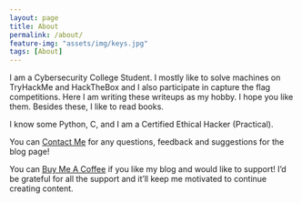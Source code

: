 ```yaml
---
layout: page
title: About
permalink: /about/
feature-img: "assets/img/keys.jpg"
tags: [About]
---
```


I am a Cybersecurity College Student. I mostly like to solve machines on TryHackMe and HackTheBox and I also participate in capture the flag competitions. Here I am writing these writeups as my hobby. I hope you like them. Besides these, I like to read books.

I know some Python, C, and I am a Certified Ethical Hacker (Practical).

You can [Contact Me](/contact/) for any questions, feedback and suggestions for the blog page!

[<script type="text/javascript" src="https://cdnjs.buymeacoffee.com/1.0.0/button.prod.min.js" data-name="bmc-button" data-slug="cybersapien" data-color="#FFDD00" data-emoji=""  data-font="Cookie" data-text="Buy me a coffee" data-outline-color="#000000" data-font-color="#000000" data-coffee-color="#ffffff" ></script>](https://www.buymeacoffee.com/cybersapien)

You can [Buy Me A Coffee](https://www.buymeacoffee.com/cybersapien) if you like my blog and would like to support! I’d be grateful for all the support and it’ll keep me motivated to continue creating content.
